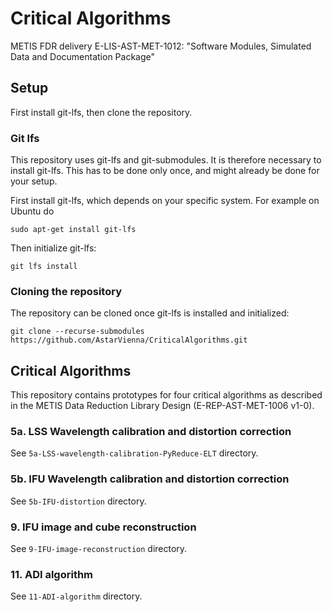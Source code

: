 # Critical Algorithms
METIS FDR delivery E-LIS-AST-MET-1012: "Software Modules, Simulated Data and Documentation Package"

## Setup

First install git-lfs, then clone the repository.

### Git lfs
This repository uses git-lfs and git-submodules.
It is therefore necessary to install git-lfs.
This has to be done only once, and might already be done for your setup.

First install git-lfs, which depends on your specific system.
For example on Ubuntu do
```
sudo apt-get install git-lfs
```

Then initialize git-lfs:
```
git lfs install
```

### Cloning the repository

The repository can be cloned once git-lfs is installed and initialized: 

```
git clone --recurse-submodules https://github.com/AstarVienna/CriticalAlgorithms.git
```

## Critical Algorithms

This repository contains prototypes for four critical algorithms as described
in the METIS Data Reduction Library Design (E-REP-AST-MET-1006 v1-0).

### 5a. LSS Wavelength calibration and distortion correction

See `5a-LSS-wavelength-calibration-PyReduce-ELT` directory.

### 5b. IFU Wavelength calibration and distortion correction

See `5b-IFU-distortion` directory.

### 9. IFU image and cube reconstruction

See `9-IFU-image-reconstruction` directory.

### 11. ADI algorithm

See `11-ADI-algorithm` directory.


